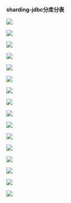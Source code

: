 **sharding-jdbc分库分表**



![](分库分表概念.png)



![](逻辑表.png)



![](数据节点.png)



![](分片策略.png)



![](5种分片策略1.png)



![](5种分片策略2.png)



![](5种分片策略3.png)



![](5种分片策略4.png)



![](5种分片策略5.png)



![](默认值配置.png)



![](分布式主键.png)



![](绑定表.png)



![](绑定表示例1.png)



![](绑定表示例2.png)



![](广播表.png)



![](数据分片+读写分离.png)

